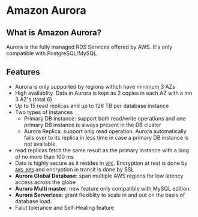 # Amazon Aurora
## What is Amazon Aurora?
Aurora is the fully managed RDS Services offered by AWS. It's only compatible with PostgreSQL/MySQL.

## Features
- Aurora is only supported by regions withch have minimum 3 AZs
- High availablity. Data in Aurora is kept as 2 copies in each AZ with a mn 3 AZ's (total 6)
- Up to 15 read replicas and up to 128 TB per database instance
- Two types of instances
    - Primary DB instance: support both read/write operations and one primary DB instance is always present in the DB cluster
    - Aurora Replica: support only read operation. Aurora automatically fails over to its replica in less time in case a primary DB instance is not available. 
- read replicas fetch the same result as the primary instance with a laog of no more than 100 ms
- Data is highly secure as it resides in [`VPC`](./VPC.md). Encryption at rest is done by [`AWS KMS`](KMS.md) and encryption in transit is done by SSL
- **Aurora Global Database**: span multiple AWS regions for low latency access across the globe
- **Aurora Multi master**: new feature only compatible with MySQL edition. 
- **Aurora Serverless**: grant flexiblity to scale in and out on the basis of database load. 
- Falut tolerance and Self-Healing feature

